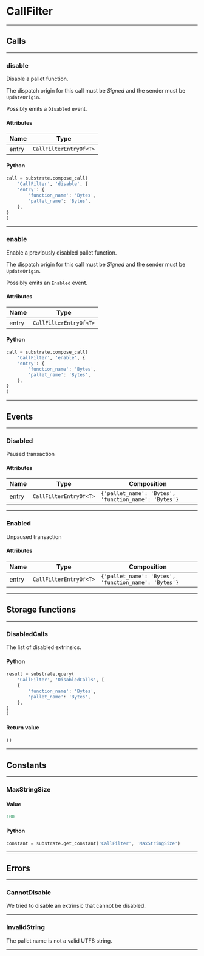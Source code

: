
# CallFilter

---------
## Calls

---------
### disable
Disable a pallet function.

The dispatch origin for this call must be _Signed_ and the sender must be
`UpdateOrigin`.

Possibly emits a `Disabled` event.
#### Attributes
| Name | Type |
| -------- | -------- | 
| entry | `CallFilterEntryOf<T>` | 

#### Python
```python
call = substrate.compose_call(
    'CallFilter', 'disable', {
    'entry': {
        'function_name': 'Bytes',
        'pallet_name': 'Bytes',
    },
}
)
```

---------
### enable
Enable a previously disabled pallet function.

The dispatch origin for this call must be _Signed_ and the sender must be
`UpdateOrigin`.

Possibly emits an `Enabled` event.
#### Attributes
| Name | Type |
| -------- | -------- | 
| entry | `CallFilterEntryOf<T>` | 

#### Python
```python
call = substrate.compose_call(
    'CallFilter', 'enable', {
    'entry': {
        'function_name': 'Bytes',
        'pallet_name': 'Bytes',
    },
}
)
```

---------
## Events

---------
### Disabled
Paused transaction
#### Attributes
| Name | Type | Composition
| -------- | -------- | -------- |
| entry | `CallFilterEntryOf<T>` | ```{'pallet_name': 'Bytes', 'function_name': 'Bytes'}```

---------
### Enabled
Unpaused transaction
#### Attributes
| Name | Type | Composition
| -------- | -------- | -------- |
| entry | `CallFilterEntryOf<T>` | ```{'pallet_name': 'Bytes', 'function_name': 'Bytes'}```

---------
## Storage functions

---------
### DisabledCalls
 The list of disabled extrinsics.

#### Python
```python
result = substrate.query(
    'CallFilter', 'DisabledCalls', [
    {
        'function_name': 'Bytes',
        'pallet_name': 'Bytes',
    },
]
)
```

#### Return value
```python
()
```
---------
## Constants

---------
### MaxStringSize
#### Value
```python
100
```
#### Python
```python
constant = substrate.get_constant('CallFilter', 'MaxStringSize')
```
---------
## Errors

---------
### CannotDisable
We tried to disable an extrinsic that cannot be disabled.

---------
### InvalidString
The pallet name is not a valid UTF8 string.

---------